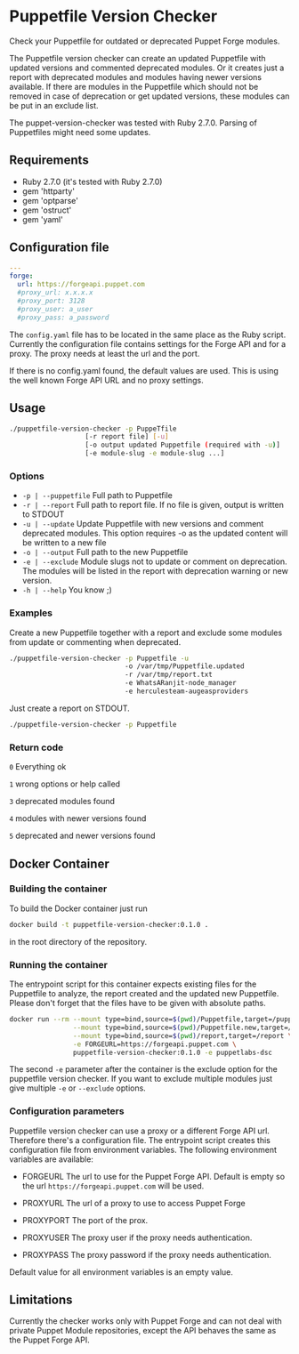 # Puppetfile Version Checker

Check your Puppetfile for outdated or deprecated Puppet Forge modules.

The Puppetfile version checker can create an updated Puppetfile with updated versions and commented deprecated modules. 
Or it creates just a report with deprecated modules and modules having newer versions available.
If there are modules in the Puppetfile which should not be removed in case of deprecation or get updated versions, 
these modules can be put in an exclude list.

The puppet-version-checker was tested with Ruby 2.7.0.
Parsing of Puppetfiles might need some updates.

## Requirements

* Ruby 2.7.0 (it's tested with Ruby 2.7.0)
* gem 'httparty'
* gem 'optparse'
* gem 'ostruct'
* gem 'yaml'

## Configuration file

```yaml
---
forge:
  url: https://forgeapi.puppet.com
  #proxy_url: x.x.x.x
  #proxy_port: 3128
  #proxy_user: a_user
  #proxy_pass: a_password
```

The `config.yaml` file has to be located in the same place as the Ruby script.
Currently the configuration file contains settings for the Forge API and for a proxy. 
The proxy needs at least the url and the port.

If there is no config.yaml found, the default values are used. This is using the well 
known Forge API URL and no proxy settings.

## Usage

```bash
./puppetfile-version-checker -p PuppeTfile
                   [-r report file] [-u]
                   [-o output updated Puppetfile (required with -u)]
                   [-e module-slug -e module-slug ...]
```

### Options

* `-p | --puppetfile` Full path to Puppetfile
* `-r | --report` Full path to report file. If no file is given, output is written to STDOUT
* `-u | --update` Update Puppetfile with new versions and comment deprecated modules. This option requires -o as the updated content will be written to a new file
* `-o | --output` Full path to the new Puppetfile
* `-e | --exclude` Module slugs not to update or comment on deprecation. The modules will be listed in the report with deprecation warning or new version.
* `-h | --help` You know ;)

### Examples

Create a new Puppetfile together with a report and exclude some modules
from update or commenting when deprecated.
```bash
./puppetfile-version-checker -p Puppetfile -u
                             -o /var/tmp/Puppetfile.updated 
                             -r /var/tmp/report.txt
                             -e WhatsARanjit-node_manager
                             -e herculesteam-augeasproviders 
```

Just create a report on STDOUT.
```bash
./puppetfile-version-checker -p Puppetfile
```

### Return code

`0` Everything ok

`1` wrong options or help called

`3` deprecated modules found

`4` modules with newer versions found

`5` deprecated and newer versions found

## Docker Container

### Building the container

To build the Docker container just run 
```bash
docker build -t puppetfile-version-checker:0.1.0 .
``` 
in the root directory of the repository.

### Running the container

The entrypoint script for this container expects existing files for the 
Puppetfile  to analyze, the report created and the updated new 
Puppetfile. Please don't forget that the files have to be given with 
absolute paths.

```bash
docker run --rm --mount type=bind,source=$(pwd)/Puppetfile,target=/puppetfile-in \
                --mount type=bind,source=$(pwd)/Puppetfile.new,target=/puppetfile-out \
                --mount type=bind,source=$(pwd)/report,target=/report \
                -e FORGEURL=https://forgeapi.puppet.com \
                puppetfile-version-checker:0.1.0 -e puppetlabs-dsc
```

The second `-e` parameter after the container is the exclude option for 
the puppetfile version checker. If you want to exclude multiple modules
just give multiple `-e` or `--exclude` options.

### Configuration parameters

Puppetfile version checker can use a proxy or a different Forge API url.
Therefore there's a configuration file. The entrypoint script creates 
this  configuration file from environment variables. The following 
environment variables are available:

* FORGEURL
  The url to use for the Puppet Forge API. Default is empty so the 
  url `https://forgeapi.puppet.com` will be used.
  
* PROXYURL 
  The url of a proxy to use to access Puppet Forge
  
* PROXYPORT
  The port of the prox.
  
* PROXYUSER
  The proxy user if the proxy needs authentication.
  
* PROXYPASS
  The proxy password if the proxy needs authentication.

Default value for all environment variables is an empty value.

## Limitations

Currently the checker works only with Puppet Forge and can not deal 
with private Puppet Module repositories, except the API behaves the 
same  as the Puppet Forge API.